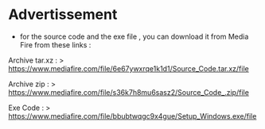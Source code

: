 # Advertissement #

 - for the source code and the exe file , you can download it from Media Fire from these links :
 
 Archive tar.xz : > https://www.mediafire.com/file/6e67ywxrqe1k1d1/Source_Code.tar.xz/file
 
 Archive zip : > https://www.mediafire.com/file/s36k7h8mu6sasz2/Source_Code_.zip/file
 
 Exe Code : > https://www.mediafire.com/file/bbubtwqgc9x4gue/Setup_Windows.exe/file
